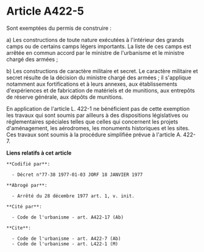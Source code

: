 # Article A422-5

Sont exemptées du permis de construire :

a) Les constructions de toute nature exécutées à l'intérieur des grands camps ou de certains camps légers importants. La
liste de ces camps est arrêtée en commun accord par le ministre de l'urbanisme et le ministre chargé des armées ;

b) Les constructions de caractère militaire et secret. Le caractère militaire et secret résulte de la décision du ministre
chargé des armées ; il s'applique notamment aux fortifications et à leurs annexes, aux établissements d'expériences et de
fabrication de matériels et de munitions, aux entrepôts de réserve générale, aux dépôts de munitions.

En application de l'article L. 422-1 ne bénéficient pas de cette exemption les travaux qui sont soumis par ailleurs à des
dispositions législatives ou réglementaires spéciales telles que celles qui concernent les projets d'aménagement, les
aérodromes, les monuments historiques et les sites. Ces travaux sont soumis à la procédure simplifiée prévue à l'article A.
422-7.

**Liens relatifs à cet article**

	**Codifié par**:

	  - Décret n°77-38 1977-01-03 JORF 18 JANVIER 1977

	**Abrogé par**:

	  - Arrêté du 28 décembre 1977 art. 1, v. init.

	**Cité par**:

	  - Code de l'urbanisme - art. A422-17 (Ab)

	**Cite**:

	  - Code de l'urbanisme - art. A422-7 (Ab)
	  - Code de l'urbanisme - art. L422-1 (M)
